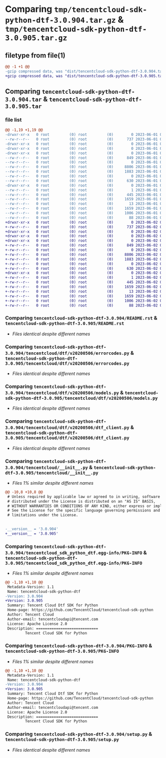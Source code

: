# Comparing `tmp/tencentcloud-sdk-python-dtf-3.0.904.tar.gz` & `tmp/tencentcloud-sdk-python-dtf-3.0.905.tar.gz`

## filetype from file(1)

```diff
@@ -1 +1 @@
-gzip compressed data, was "dist/tencentcloud-sdk-python-dtf-3.0.904.tar", last modified: Thu Jun  1 02:33:33 2023, max compression
+gzip compressed data, was "dist/tencentcloud-sdk-python-dtf-3.0.905.tar", last modified: Fri Jun  2 00:27:29 2023, max compression
```

## Comparing `tencentcloud-sdk-python-dtf-3.0.904.tar` & `tencentcloud-sdk-python-dtf-3.0.905.tar`

### file list

```diff
@@ -1,19 +1,19 @@
-drwxr-xr-x   0 root         (0) root         (0)        0 2023-06-01 02:33:33.000000 tencentcloud-sdk-python-dtf-3.0.904/
--rw-r--r--   0 root         (0) root         (0)      737 2023-06-01 02:33:33.000000 tencentcloud-sdk-python-dtf-3.0.904/README.rst
-drwxr-xr-x   0 root         (0) root         (0)        0 2023-06-01 02:33:33.000000 tencentcloud-sdk-python-dtf-3.0.904/tencentcloud/
-drwxr-xr-x   0 root         (0) root         (0)        0 2023-06-01 02:33:33.000000 tencentcloud-sdk-python-dtf-3.0.904/tencentcloud/dtf/
-drwxr-xr-x   0 root         (0) root         (0)        0 2023-06-01 02:33:33.000000 tencentcloud-sdk-python-dtf-3.0.904/tencentcloud/dtf/v20200506/
--rw-r--r--   0 root         (0) root         (0)      849 2023-06-01 02:33:33.000000 tencentcloud-sdk-python-dtf-3.0.904/tencentcloud/dtf/v20200506/errorcodes.py
--rw-r--r--   0 root         (0) root         (0)        0 2023-06-01 02:33:33.000000 tencentcloud-sdk-python-dtf-3.0.904/tencentcloud/dtf/v20200506/__init__.py
--rw-r--r--   0 root         (0) root         (0)     8806 2023-06-01 02:33:33.000000 tencentcloud-sdk-python-dtf-3.0.904/tencentcloud/dtf/v20200506/models.py
--rw-r--r--   0 root         (0) root         (0)     1883 2023-06-01 02:33:33.000000 tencentcloud-sdk-python-dtf-3.0.904/tencentcloud/dtf/v20200506/dtf_client.py
--rw-r--r--   0 root         (0) root         (0)        0 2023-06-01 02:33:33.000000 tencentcloud-sdk-python-dtf-3.0.904/tencentcloud/dtf/__init__.py
--rw-r--r--   0 root         (0) root         (0)      630 2023-06-01 02:33:33.000000 tencentcloud-sdk-python-dtf-3.0.904/tencentcloud/__init__.py
-drwxr-xr-x   0 root         (0) root         (0)        0 2023-06-01 02:33:33.000000 tencentcloud-sdk-python-dtf-3.0.904/tencentcloud_sdk_python_dtf.egg-info/
--rw-r--r--   0 root         (0) root         (0)        1 2023-06-01 02:33:33.000000 tencentcloud-sdk-python-dtf-3.0.904/tencentcloud_sdk_python_dtf.egg-info/dependency_links.txt
--rw-r--r--   0 root         (0) root         (0)      445 2023-06-01 02:33:33.000000 tencentcloud-sdk-python-dtf-3.0.904/tencentcloud_sdk_python_dtf.egg-info/SOURCES.txt
--rw-r--r--   0 root         (0) root         (0)     1659 2023-06-01 02:33:33.000000 tencentcloud-sdk-python-dtf-3.0.904/tencentcloud_sdk_python_dtf.egg-info/PKG-INFO
--rw-r--r--   0 root         (0) root         (0)       13 2023-06-01 02:33:33.000000 tencentcloud-sdk-python-dtf-3.0.904/tencentcloud_sdk_python_dtf.egg-info/top_level.txt
--rw-r--r--   0 root         (0) root         (0)     1659 2023-06-01 02:33:33.000000 tencentcloud-sdk-python-dtf-3.0.904/PKG-INFO
--rw-r--r--   0 root         (0) root         (0)     1006 2023-06-01 02:33:33.000000 tencentcloud-sdk-python-dtf-3.0.904/setup.py
--rw-r--r--   0 root         (0) root         (0)       88 2023-06-01 02:33:33.000000 tencentcloud-sdk-python-dtf-3.0.904/setup.cfg
+drwxr-xr-x   0 root         (0) root         (0)        0 2023-06-02 00:27:29.000000 tencentcloud-sdk-python-dtf-3.0.905/
+-rw-r--r--   0 root         (0) root         (0)      737 2023-06-02 00:27:29.000000 tencentcloud-sdk-python-dtf-3.0.905/README.rst
+drwxr-xr-x   0 root         (0) root         (0)        0 2023-06-02 00:27:29.000000 tencentcloud-sdk-python-dtf-3.0.905/tencentcloud/
+drwxr-xr-x   0 root         (0) root         (0)        0 2023-06-02 00:27:29.000000 tencentcloud-sdk-python-dtf-3.0.905/tencentcloud/dtf/
+drwxr-xr-x   0 root         (0) root         (0)        0 2023-06-02 00:27:29.000000 tencentcloud-sdk-python-dtf-3.0.905/tencentcloud/dtf/v20200506/
+-rw-r--r--   0 root         (0) root         (0)      849 2023-06-02 00:27:29.000000 tencentcloud-sdk-python-dtf-3.0.905/tencentcloud/dtf/v20200506/errorcodes.py
+-rw-r--r--   0 root         (0) root         (0)        0 2023-06-02 00:27:29.000000 tencentcloud-sdk-python-dtf-3.0.905/tencentcloud/dtf/v20200506/__init__.py
+-rw-r--r--   0 root         (0) root         (0)     8806 2023-06-02 00:27:29.000000 tencentcloud-sdk-python-dtf-3.0.905/tencentcloud/dtf/v20200506/models.py
+-rw-r--r--   0 root         (0) root         (0)     1883 2023-06-02 00:27:29.000000 tencentcloud-sdk-python-dtf-3.0.905/tencentcloud/dtf/v20200506/dtf_client.py
+-rw-r--r--   0 root         (0) root         (0)        0 2023-06-02 00:27:29.000000 tencentcloud-sdk-python-dtf-3.0.905/tencentcloud/dtf/__init__.py
+-rw-r--r--   0 root         (0) root         (0)      630 2023-06-02 00:27:29.000000 tencentcloud-sdk-python-dtf-3.0.905/tencentcloud/__init__.py
+drwxr-xr-x   0 root         (0) root         (0)        0 2023-06-02 00:27:29.000000 tencentcloud-sdk-python-dtf-3.0.905/tencentcloud_sdk_python_dtf.egg-info/
+-rw-r--r--   0 root         (0) root         (0)        1 2023-06-02 00:27:29.000000 tencentcloud-sdk-python-dtf-3.0.905/tencentcloud_sdk_python_dtf.egg-info/dependency_links.txt
+-rw-r--r--   0 root         (0) root         (0)      445 2023-06-02 00:27:29.000000 tencentcloud-sdk-python-dtf-3.0.905/tencentcloud_sdk_python_dtf.egg-info/SOURCES.txt
+-rw-r--r--   0 root         (0) root         (0)     1659 2023-06-02 00:27:29.000000 tencentcloud-sdk-python-dtf-3.0.905/tencentcloud_sdk_python_dtf.egg-info/PKG-INFO
+-rw-r--r--   0 root         (0) root         (0)       13 2023-06-02 00:27:29.000000 tencentcloud-sdk-python-dtf-3.0.905/tencentcloud_sdk_python_dtf.egg-info/top_level.txt
+-rw-r--r--   0 root         (0) root         (0)     1659 2023-06-02 00:27:29.000000 tencentcloud-sdk-python-dtf-3.0.905/PKG-INFO
+-rw-r--r--   0 root         (0) root         (0)     1006 2023-06-02 00:27:29.000000 tencentcloud-sdk-python-dtf-3.0.905/setup.py
+-rw-r--r--   0 root         (0) root         (0)       88 2023-06-02 00:27:29.000000 tencentcloud-sdk-python-dtf-3.0.905/setup.cfg
```

### Comparing `tencentcloud-sdk-python-dtf-3.0.904/README.rst` & `tencentcloud-sdk-python-dtf-3.0.905/README.rst`

 * *Files identical despite different names*

### Comparing `tencentcloud-sdk-python-dtf-3.0.904/tencentcloud/dtf/v20200506/errorcodes.py` & `tencentcloud-sdk-python-dtf-3.0.905/tencentcloud/dtf/v20200506/errorcodes.py`

 * *Files identical despite different names*

### Comparing `tencentcloud-sdk-python-dtf-3.0.904/tencentcloud/dtf/v20200506/models.py` & `tencentcloud-sdk-python-dtf-3.0.905/tencentcloud/dtf/v20200506/models.py`

 * *Files identical despite different names*

### Comparing `tencentcloud-sdk-python-dtf-3.0.904/tencentcloud/dtf/v20200506/dtf_client.py` & `tencentcloud-sdk-python-dtf-3.0.905/tencentcloud/dtf/v20200506/dtf_client.py`

 * *Files identical despite different names*

### Comparing `tencentcloud-sdk-python-dtf-3.0.904/tencentcloud/__init__.py` & `tencentcloud-sdk-python-dtf-3.0.905/tencentcloud/__init__.py`

 * *Files 1% similar despite different names*

```diff
@@ -10,8 +10,8 @@
 # Unless required by applicable law or agreed to in writing, software
 # distributed under the License is distributed on an "AS IS" BASIS,
 # WITHOUT WARRANTIES OR CONDITIONS OF ANY KIND, either express or implied.
 # See the License for the specific language governing permissions and
 # limitations under the License.
 
 
-__version__ = '3.0.904'
+__version__ = '3.0.905'
```

### Comparing `tencentcloud-sdk-python-dtf-3.0.904/tencentcloud_sdk_python_dtf.egg-info/PKG-INFO` & `tencentcloud-sdk-python-dtf-3.0.905/tencentcloud_sdk_python_dtf.egg-info/PKG-INFO`

 * *Files 1% similar despite different names*

```diff
@@ -1,10 +1,10 @@
 Metadata-Version: 1.1
 Name: tencentcloud-sdk-python-dtf
-Version: 3.0.904
+Version: 3.0.905
 Summary: Tencent Cloud Dtf SDK for Python
 Home-page: https://github.com/TencentCloud/tencentcloud-sdk-python
 Author: Tencent Cloud
 Author-email: tencentcloudapi@tencent.com
 License: Apache License 2.0
 Description: ============================
         Tencent Cloud SDK for Python
```

### Comparing `tencentcloud-sdk-python-dtf-3.0.904/PKG-INFO` & `tencentcloud-sdk-python-dtf-3.0.905/PKG-INFO`

 * *Files 1% similar despite different names*

```diff
@@ -1,10 +1,10 @@
 Metadata-Version: 1.1
 Name: tencentcloud-sdk-python-dtf
-Version: 3.0.904
+Version: 3.0.905
 Summary: Tencent Cloud Dtf SDK for Python
 Home-page: https://github.com/TencentCloud/tencentcloud-sdk-python
 Author: Tencent Cloud
 Author-email: tencentcloudapi@tencent.com
 License: Apache License 2.0
 Description: ============================
         Tencent Cloud SDK for Python
```

### Comparing `tencentcloud-sdk-python-dtf-3.0.904/setup.py` & `tencentcloud-sdk-python-dtf-3.0.905/setup.py`

 * *Files identical despite different names*

